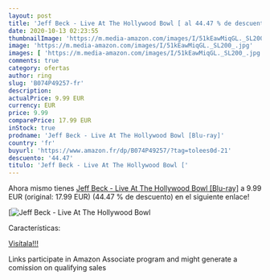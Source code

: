 ```yaml
---
layout: post
title: 'Jeff Beck - Live At The Hollywood Bowl [ al 44.47 % de descuento'
date: 2020-10-13 02:23:55
thumbnailImage: 'https://m.media-amazon.com/images/I/51kEawMiqGL._SL200_.jpg'
image: 'https://m.media-amazon.com/images/I/51kEawMiqGL._SL200_.jpg'
images: [ 'https://m.media-amazon.com/images/I/51kEawMiqGL._SL200_.jpg' ]
comments: true
category: ofertas
author: ring
slug: 'B074P49257-fr'
description:
actualPrice: 9.99 EUR
currency: EUR
price: 9.99
comparePrice: 17.99 EUR
inStock: true
prodname: 'Jeff Beck - Live At The Hollywood Bowl [Blu-ray]'
country: 'fr'
buyurl: 'https://www.amazon.fr/dp/B074P49257/?tag=tolees0d-21'
descuento: '44.47'
titulo: 'Jeff Beck - Live At The Hollywood Bowl ['
---
```


Ahora mismo tienes [Jeff Beck - Live At The Hollywood Bowl [Blu-ray]](https://www.amazon.fr/dp/B074P49257/?tag=tolees0d-21) a 9.99 EUR (original: 17.99 EUR) (44.47 %  de descuento) en el siguiente enlace!

[![Jeff Beck - Live At The Hollywood Bowl [](https://m.media-amazon.com/images/I/51kEawMiqGL._SL200_.jpg)](https://www.amazon.fr/dp/B074P49257/?tag=tolees0d-21)

Características:


[Visítala!!!](https://www.amazon.fr/dp/B074P49257/?tag=tolees0d-21)

Links participate in Amazon Associate program and might generate a comission on qualifying sales
